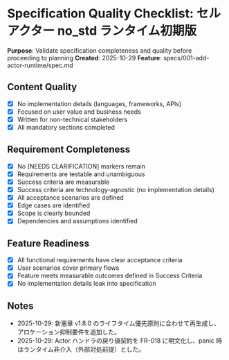 # Specification Quality Checklist: セルアクター no_std ランタイム初期版

**Purpose**: Validate specification completeness and quality before proceeding to planning
**Created**: 2025-10-29
**Feature**: specs/001-add-actor-runtime/spec.md

## Content Quality

- [x] No implementation details (languages, frameworks, APIs)
- [x] Focused on user value and business needs
- [x] Written for non-technical stakeholders
- [x] All mandatory sections completed

## Requirement Completeness

- [x] No [NEEDS CLARIFICATION] markers remain
- [x] Requirements are testable and unambiguous
- [x] Success criteria are measurable
- [x] Success criteria are technology-agnostic (no implementation details)
- [x] All acceptance scenarios are defined
- [x] Edge cases are identified
- [x] Scope is clearly bounded
- [x] Dependencies and assumptions identified

## Feature Readiness

- [x] All functional requirements have clear acceptance criteria
- [x] User scenarios cover primary flows
- [x] Feature meets measurable outcomes defined in Success Criteria
- [x] No implementation details leak into specification

## Notes

- 2025-10-29: 新憲章 v1.8.0 のライフタイム優先原則に合わせて再生成し、アロケーション抑制要件を追加した。
- 2025-10-29: Actor ハンドラの戻り値契約を FR-018 に明文化し、panic 時はランタイム非介入（外部対処前提）とした。
